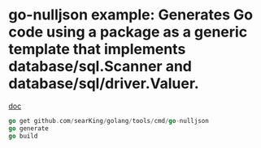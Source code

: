 # go-nulljson example: Generates Go code using a package as a generic template that implements database/sql.Scanner and database/sql/driver.Valuer. 

[doc](https://godoc.org/github.com/searKing/golang/tools/cmd/go-nulljson)

```Go
go get github.com/searKing/golang/tools/cmd/go-nulljson
go generate
go build
```